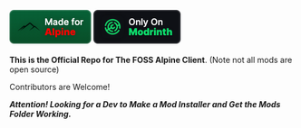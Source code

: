 ![Made for Modrinth](https://github.com/weblabsaus/alpineclient/blob/main/icons/alpina/cozy.png?raw=true) ![Made for Modrinth](https://github.com/weblabsaus/alpineclient/blob/main/icons/mr/cozy.png?raw=true)
<br>
<br>
**This is the Official Repo for The FOSS Alpine Client**.
(Note not all mods are open source)

Contributors are Welcome!



***Attention! Looking for a Dev to Make a Mod Installer and Get the Mods Folder Working.***
